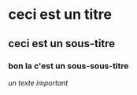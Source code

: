 # ceci est un titre 

## ceci est un sous-titre

###  bon la c'est un sous-sous-titre

*un texte important*
